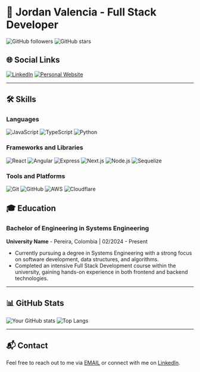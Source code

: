 # 💼 **Jordan Valencia** - Full Stack Developer

![GitHub followers](https://img.shields.io/github/followers/SMCkillua?style=social) ![GitHub stars](https://img.shields.io/github/stars/SMCkillua?style=social)

## 🌐 Social Links

[![LinkedIn](https://img.shields.io/badge/LinkedIn-0077B5?style=for-the-badge&logo=linkedin&logoColor=white)](https://www.linkedin.com/in/smc-killua-294893274) [![Personal Website](https://img.shields.io/badge/Website-FF7139?style=for-the-badge&logo=Firefox&logoColor=white)](https://todaviano)

---

## 🛠️ **Skills**

### Languages
![JavaScript](https://img.shields.io/badge/JavaScript-F7DF1E?style=for-the-badge&logo=javascript&logoColor=black)
![TypeScript](https://img.shields.io/badge/TypeScript-007ACC?style=for-the-badge&logo=typescript&logoColor=white)
![Python](https://img.shields.io/badge/Python-3776AB?style=for-the-badge&logo=python&logoColor=white)

### Frameworks and Libraries
![React](https://img.shields.io/badge/React-61DAFB?style=for-the-badge&logo=react&logoColor=black)
![Angular](https://img.shields.io/badge/Angular-DD0031?style=for-the-badge&logo=angular&logoColor=white)
![Express](https://img.shields.io/badge/Express-000000?style=for-the-badge&logo=express&logoColor=white)
![Next.js](https://img.shields.io/badge/Next.js-000000?style=for-the-badge&logo=next.js&logoColor=white)
![Node.js](https://img.shields.io/badge/Node.js-339933?style=for-the-badge&logo=nodedotjs&logoColor=white)
![Sequelize](https://img.shields.io/badge/Sequelize-52B0E7?style=for-the-badge&logo=sequelize&logoColor=white)

### Tools and Platforms
![Git](https://img.shields.io/badge/Git-F05032?style=for-the-badge&logo=git&logoColor=white)
![GitHub](https://img.shields.io/badge/GitHub-181717?style=for-the-badge&logo=github&logoColor=white)
![AWS](https://img.shields.io/badge/AWS-232F3E?style=for-the-badge&logo=amazon-aws&logoColor=white)
![Cloudflare](https://img.shields.io/badge/Cloudflare-F38020?style=for-the-badge&logo=cloudflare&logoColor=white)

## 🎓 **Education**

### Bachelor of Engineering in Systems Engineering
**University Name** - Pereira, Colombia | 02/2024 - Present
- Currently pursuing a degree in Systems Engineering with a strong focus on software development, data structures, and algorithms.
- Completed an intensive Full Stack Development course within the university, gaining hands-on experience in both frontend and backend technologies.
---

## 📊 **GitHub Stats**

![Your GitHub stats](https://github-readme-stats.vercel.app/api?username=SMCkillua&show_icons=true&theme=radical)
![Top Langs](https://github-readme-stats.vercel.app/api/top-langs/?username=SMCkillua&layout=compact&theme=radical)

---

## 📬 **Contact**

Feel free to reach out to me via [EMAIL](mailto:jordanvalenciap@gmail.com?subject=Contact) or connect with me on [LinkedIn](https://www.linkedin.com/in/smc-killua-294893274/).
